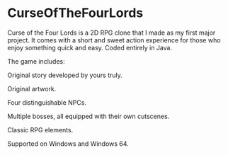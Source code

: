 # CurseOfTheFourLords
Curse of the Four Lords is a 2D RPG clone that I made as my first major project. It comes with a short and sweet action experience
for those who enjoy something quick and easy.
Coded entirely in Java.

The game includes:

Original story developed by yours truly.

Original artwork.

Four distinguishable NPCs.

Multiple bosses, all equipped with their own cutscenes.

Classic RPG elements.

Supported on Windows and Windows 64.
